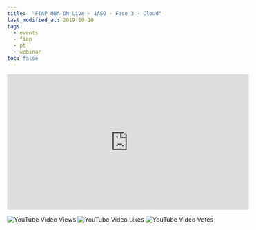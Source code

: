 ```yaml
---
title:  "FIAP MBA ON Live - 1ASO - Fase 3 - Cloud"
last_modified_at: 2019-10-10
tags:
  - events
  - fiap
  - pt
  - webinar
toc: false
---
```


<iframe width="560" height="315" src="https://www.youtube.com/embed/iYChd1SVEzc" frameborder="0" allow="accelerometer; autoplay; encrypted-media; gyroscope; picture-in-picture" allowfullscreen></iframe>

![YouTube Video Views](https://img.shields.io/youtube/views/iYChd1SVEzc?style=social)
![YouTube Video Likes](https://img.shields.io/youtube/likes/iYChd1SVEzc?style=social)
![YouTube Video Votes](https://img.shields.io/youtube/likes/iYChd1SVEzc?style=social&withDislikes)